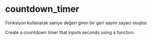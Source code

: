 # countdown_timer
Fonksiyon kullanarak saniye değeri giren bir geri sayım sayacı oluştur.

Create a countdown timer that inputs seconds using a function.
